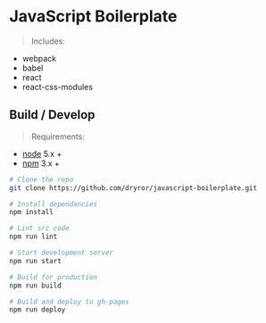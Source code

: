 # JavaScript Boilerplate

>Includes:
* webpack
* babel
* react
* react-css-modules


## Build / Develop
> Requirements:
* [node](https://nodejs.org/en/) 5.x +
* [npm](https://www.npmjs.com) 3.x +

```bash
# Clone the repo
git clone https://github.com/dryror/javascript-boilerplate.git

# Install dependancies
npm install

# Lint src code
npm run lint

# Start development server
npm run start

# Build for production
npm run build

# Build and deploy to gh-pages
npm run deploy
```
